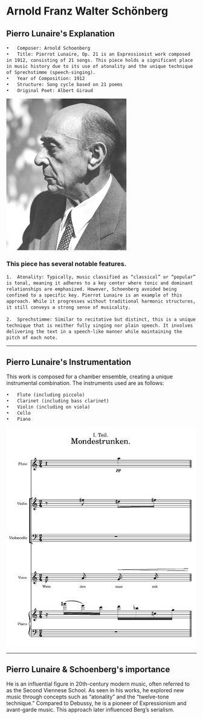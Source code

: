 # Arnold Franz Walter Schönberg
## Pierro Lunaire's Explanation

	•	Composer: Arnold Schoenberg
	•	Title: Pierrot Lunaire, Op. 21 is an Expressionist work composed in 1912, consisting of 21 songs. This piece holds a significant place in music history due to its use of atonality and the unique technique of Sprechstimme (speech-singing).
	•	Year of Composition: 1912
	•	Structure: Song cycle based on 21 poems
	•	Original Poet: Albert Giraud

<img src="schoneberg.jpg">

### This piece has several notable features.

	1.	Atonality: Typically, music classified as “classical” or “popular” is tonal, meaning it adheres to a key center where tonic and dominant relationships are emphasized. However, Schoenberg avoided being confined to a specific key. Pierrot Lunaire is an example of this approach. While it progresses without traditional harmonic structures, it still conveys a strong sense of musicality.

	2.	Sprechstimme: Similar to recitative but distinct, this is a unique technique that is neither fully singing nor plain speech. It involves delivering the text in a speech-like manner while maintaining the pitch of each note.
---
## Pierro Lunaire's Instrumentation

This work is composed for a chamber ensemble, creating a unique instrumental combination. The instruments used are as follows:

	•	Flute (including piccolo)
	•	Clarinet (including bass clarinet)
	•	Violin (including on viola)
	•	Cello
	•	Piano
 
<img src="Pierrot Score.png">
 
---
## Pierro Lunaire & Schoenberg's importance
 He is an influential figure in 20th-century modern music, often referred to as the Second Viennese School. As seen in his works, he explored new music through concepts such as “atonality” and the “twelve-tone technique.” Compared to Debussy, he is a pioneer of Expressionism and avant-garde music. This approach later influenced Berg’s serialism.
